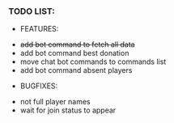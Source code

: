 ### TODO LIST:
- FEATURES:
* ~~add bot command to fetch all data~~
* add bot command best donation
* move chat bot commands to commands list
* add bot command absent players 

- BUGFIXES:
* not full player names
* wait for join status to appear
